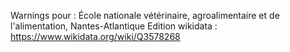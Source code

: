 Warnings pour : École nationale vétérinaire, agroalimentaire et de l'alimentation, Nantes-Atlantique 
Edition wikidata : https://www.wikidata.org/wiki/Q3578268 

